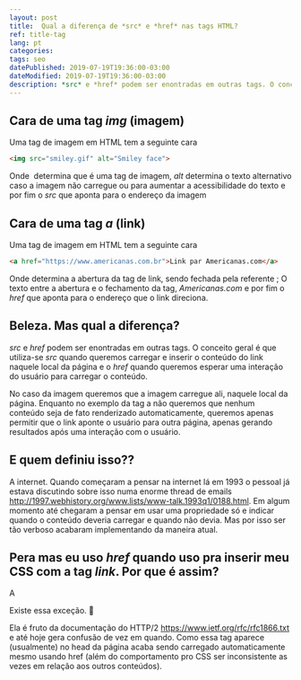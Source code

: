 ```yaml
---
layout: post
title:  Qual a diferença de *src* e *href* nas tags HTML?
ref: title-tag
lang: pt
categories: 
tags: seo
datePublished: 2019-07-19T19:36:00-03:00
dateModified: 2019-07-19T19:36:00-03:00
description: *src* e *href* podem ser enontradas em outras tags. O conceito geral é que utiliza-se *src* quando queremos carregar e inserir o conteúdo do link naquele local da página e o *href* quando queremos esperar uma interação do usuário para carregar o conteúdo.
---
```


## Cara de uma tag *img* (imagem)
Uma tag de imagem em HTML tem a seguinte cara
```HTML
<img src="smiley.gif" alt="Smiley face">
```
Onde *<img>* determina que é uma tag de imagem, *alt* determina o texto alternativo caso a imagem não carregue ou para aumentar a acessibilidade do texto e por fim o *src* que aponta para o endereço da imagem

## Cara de uma tag *a* (link)
Uma tag de imagem em HTML tem a seguinte cara
```HTML
<a href="https://www.americanas.com.br">Link par Americanas.com</a>
```
Onde *<a>* determina a abertura da tag de link, sendo fechada pela referente *</a>*; O texto entre a abertura e o fechamento da tag, *Americanas.com* e por fim o *href* que aponta para o endereço que o link direciona.

## Beleza. Mas qual a diferença?

*src* e *href* podem ser enontradas em outras tags. O conceito geral é que utiliza-se *src* quando queremos carregar e inserir o conteúdo do link naquele local da página e o *href* quando queremos esperar uma interação do usuário para carregar o conteúdo.

No caso da imagem queremos que a imagem carregue ali, naquele local da página. Enquanto no exemplo da tag a não queremos que nenhum conteúdo seja de fato renderizado automaticamente, queremos apenas permitir que o link aponte o usuário para outra página, apenas gerando resultados após uma interação com o usuário.

## E quem definiu isso??

A internet. Quando começaram a pensar na internet lá em 1993 o pessoal já estava discutindo sobre isso numa enorme thread de emails <http://1997.webhistory.org/www.lists/www-talk.1993q1/0188.html>. Em algum momento até chegaram a pensar em usar uma propriedade só e indicar quando o conteúdo deveria carregar e quando não devia. Mas por isso ser tão verboso acabaram implementando da maneira atual.

## Pera mas eu uso *href* quando uso pra inserir meu CSS com a tag *link*. Por que é assim?

A

Existe essa exceção. 🤷

Ela é fruto da documentação do HTTP/2 <https://www.ietf.org/rfc/rfc1866.txt> e até hoje gera confusão de vez em quando. Como essa tag aparece (usualmente) no head da página acaba sendo carregado automaticamente mesmo usando href (além do comportamento pro CSS ser inconsistente as vezes em relação aos outros conteúdos).

